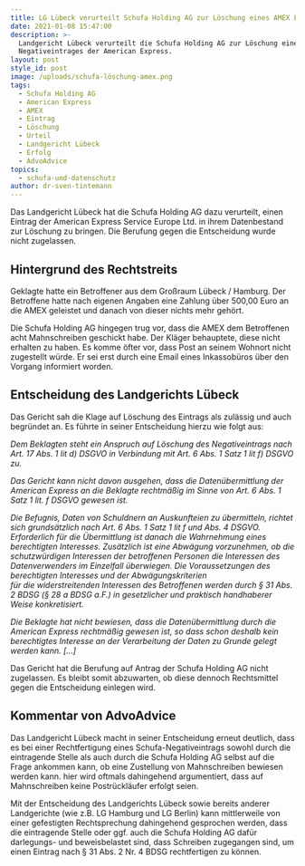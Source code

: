 ```yaml
---
title: LG Lübeck verurteilt Schufa Holding AG zur Löschung eines AMEX Eintrags
date: 2021-01-08 15:47:00
description: >-
  Landgericht Lübeck verurteilt die Schufa Holding AG zur Löschung eines
  Negativeintrages der American Express.
layout: post
style_id: post
image: /uploads/schufa-löschung-amex.png
tags:
  - Schufa Holding AG
  - American Express
  - AMEX
  - Eintrag
  - Löschung
  - Urteil
  - Landgericht Lübeck
  - Erfolg
  - AdvoAdvice
topics:
  - schufa-und-datenschutz
author: dr-sven-tintemann
---
```


Das Landgericht Lübeck hat die Schufa Holding AG dazu verurteilt, einen Eintrag der American Express Service Europe Ltd. in ihrem Datenbestand zur Löschung zu bringen. Die Berufung gegen die Entscheidung wurde nicht zugelassen.&nbsp;

## Hintergrund des Rechtstreits

Geklagte hatte ein Betroffener aus dem Gro&szlig;raum Lübeck / Hamburg. Der Betroffene hatte nach eigenen Angaben eine Zahlung über 500,00 Euro an die AMEX geleistet und danach von dieser nichts mehr gehört.&nbsp;

Die Schufa Holding AG hingegen trug vor, dass die AMEX dem Betroffenen acht Mahnschreiben geschickt habe. Der Kläger behauptete, diese nicht erhalten zu haben. Es komme öfter vor, dass Post an seinem Wohnort nicht zugestellt würde. Er sei erst durch eine Email eines Inkassobüros über den Vorgang informiert worden.&nbsp;

## Entscheidung des Landgerichts Lübeck

Das Gericht sah die Klage auf Löschung des Eintrags als zulässig und auch begründet an. Es führte in seiner Entscheidung hierzu wie folgt aus:&nbsp;

*Dem Beklagten steht ein Anspruch auf Löschung des Negativeintrags nach Art. 17 Abs. 1 lit d) DSGVO in Verbindung mit Art. 6 Abs. 1 Satz 1 lit f) DSGVO zu.*

*Das Gericht kann nicht davon ausgehen, dass die Datenübermittlung der American Express an die Beklagte rechtmä&szlig;ig im Sinne von Art. 6 Abs. 1 Satz 1 lit. f DSGVO gewesen ist.*

*Die Befugnis, Daten von Schuldnern an Auskunfteien zu übermitteln, richtet sich grundsätzlich nach Art. 6 Abs. 1 Satz 1 lit f und Abs. 4 DSGVO. Erforderlich für die Übermittlung ist danach die Wahrnehmung eines berechtigten Interesses. Zusätzlich ist eine Abwägung vorzunehmen, ob die schutzwürdigen Interessen der betroffenen Personen die Interessen des Datenverwenders im Einzelfall überwiegen. Die Voraussetzungen des berechtigten Interesses und der Abwägungskriterien<br>für die widerstreitenden Interessen des Betroffenen werden durch &sect; 31 Abs. 2 BDSG (&sect; 28 a BDSG a.F.) in gesetzlicher und praktisch handhaberer Weise konkretisiert.*

*Die Beklagte hat nicht bewiesen, dass die Datenübermittlung durch die American Express rechtmä&szlig;ig gewesen ist, so dass schon deshalb kein berechtigtes Interesse an der Verarbeitung der Daten zu Grunde gelegt werden kann. \[…\]*

Das Gericht hat die Berufung auf Antrag der Schufa Holding AG nicht zugelassen. Es bleibt somit abzuwarten, ob diese dennoch Rechtsmittel gegen die Entscheidung einlegen wird.&nbsp;

## Kommentar von AdvoAdvice

Das Landgericht Lübeck macht in seiner Entscheidung erneut deutlich, dass es bei einer Rechtfertigung eines Schufa-Negativeintrags sowohl durch die eintragende Stelle als auch durch die Schufa Holding AG selbst auf die Frage ankommen kann, ob eine Zustellung von Mahnschreiben bewiesen werden kann. hier wird oftmals dahingehend argumentiert, dass auf Mahnschreiben keine Postrückläufer erfolgt seien.&nbsp;

Mit der Entscheidung des Landgerichts Lübeck sowie bereits anderer Landgerichte (wie z.B. LG Hamburg und LG Berlin) kann mittlerweile von einer gefestigten Rechtsprechung dahingehend gesprochen werden, dass die eintragende Stelle oder ggf. auch die Schufa Holding AG dafür darlegungs- und beweisbelastet sind, dass Schreiben zugegangen sind, um einen Eintrag nach &sect; 31 Abs. 2 Nr. 4 BDSG rechtfertigen zu können.

&nbsp;
